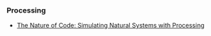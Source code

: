 ### Processing

* [The Nature of Code: Simulating Natural Systems with Processing](http://natureofcode.com/book/)
